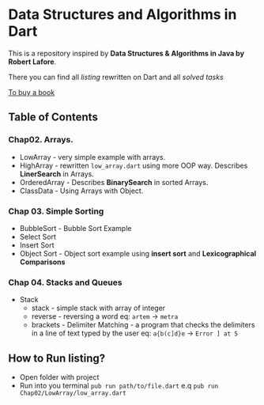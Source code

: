 # Data Structures and Algorithms in Dart

This is a repository inspired by **Data Structures & Algorithms in Java by Robert Lafore**.

There you can find all _listing_ rewritten on Dart and all _solved tasks_

[To buy a book](https://www.amazon.com/Data-Structures-Algorithms-Java-2nd/dp/0672324539)

## Table of Contents
### Chap02. Arrays.
  - LowArray - very simple example with arrays. 
  - HighArray - rewritten `low_array.dart` using more OOP way. Describes **LinerSearch** in Arrays.
  - OrderedArray - Describes **BinarySearch** in sorted Arrays.
  - ClassData - Using Arrays with Object.
### Chap 03. Simple Sorting
  - BubbleSort - Bubble Sort Example
  - Select Sort
  - Insert Sort
  - Object Sort - Object sort example using **insert sort** and **Lexicographical Comparisons**
### Chap 04. Stacks and Queues
  - Stack
    - stack - simple stack with array of integer
    - reverse - reversing a word eq: `artem` -> `metra`
    - brackets - Delimiter Matching - a program that checks the delimiters in a line of text typed by the user eq: `a{b(c]d}e` -> `Error ] at 5`

## How to Run listing?

- Open folder with project
- Run into you terminal `pub run path/to/file.dart` e.q `pub run Chap02/LowArray/low_array.dart `